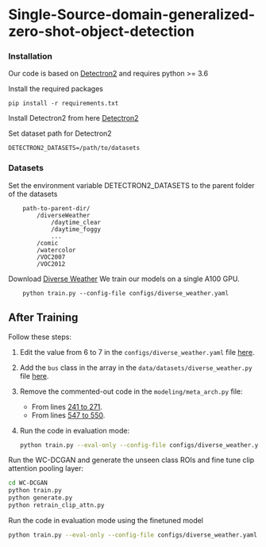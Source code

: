 # Single-Source-domain-generalized-zero-shot-object-detection

### Installation
Our code is based on [Detectron2](https://github.com/facebookresearch/detectron2) and requires python >= 3.6

Install the required packages
```
pip install -r requirements.txt
```

Install Detectron2 from here [Detectron2](https://detectron2.readthedocs.io/en/latest/tutorials/install.html)

Set dataset path for Detectron2 
```
DETECTRON2_DATASETS=/path/to/datasets
```
### Datasets
Set the environment variable DETECTRON2_DATASETS to the parent folder of the datasets

```
    path-to-parent-dir/
        /diverseWeather
            /daytime_clear
            /daytime_foggy
            ...
        /comic
        /watercolor
        /VOC2007
        /VOC2012 

```
Download [Diverse Weather](https://drive.google.com/drive/folders/1IIUnUrJrvFgPzU8D6KtV0CXa8k1eBV9B)
We train our models on a single A100 GPU.
```
    python train.py --config-file configs/diverse_weather.yaml
```
## After Training

Follow these steps:

1. Edit the value from 6 to 7 in the `configs/diverse_weather.yaml` file [here](https://github.com/papz2000/Single-Source-domain-generalized-object-detection/blob/5e0a712684367d0523293226f81cb159b29935bd/configs/diverse_weather.yaml#L31).

2. Add the `bus` class in the array in the `data/datasets/diverse_weather.py` file [here](https://github.com/papz2000/Single-Source-domain-generalized-object-detection/blob/5e0a712684367d0523293226f81cb159b29935bd/data/datasets/diverse_weather.py#L15).

3. Remove the commented-out code in the `modeling/meta_arch.py` file:
   - From lines [241 to 271](https://github.com/papz2000/Single-Source-domain-generalized-zero-shot-object-detection/blob/4d986b70f0c9fea48db8ae30cc107d7adc35ecd1/modeling/meta_arch.py#L238-L267]).
   - From lines [547 to 550](https://github.com/papz2000/Single-Source-domain-generalized-zero-shot-object-detection/blob/1ce7f3beff4c63b70c65048ad14f266e8c663890/modeling/meta_arch.py#L543-L547).

4. Run the code in evaluation mode:
   ```sh
   python train.py --eval-only --config-file configs/diverse_weather.yaml MODEL.WEIGHTS /u/student/2022/cs22mtech14005/Single-Source-domain-generalized-zero-shot-object-detection/all_outs/diverse_weather/model_best.pth
   ```
Run the WC-DCGAN and generate the unseen class ROIs and fine tune clip attention pooling layer:
  ```sh
  cd WC-DCGAN
  python train.py
  python generate.py
  python retrain_clip_attn.py
  ```
Run the code in evaluation mode using the finetuned model
   ```sh
   python train.py --eval-only --config-file configs/diverse_weather.yaml MODEL.WEIGHTS /u/student/2022/cs22mtech14005/Single-Source-domain-generalized-zero-shot-object-detection/Models/updated_clipattn.pth
   ```
